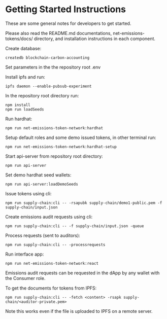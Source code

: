 # Getting Started Instructions

These are some general notes for developers to get started.  

Please also read the README.md documentations, net-emissions-tokens/docs/ directory, and installation instructions in each component.  

Create database:
```
createdb blockchain-carbon-accounting
```

Set parameters in the the repository root .env

Install ipfs and run:
```
ipfs daemon --enable-pubsub-experiment
```

In the repository root directory run:

```
npm install
npm run loadSeeds
```

Run hardhat:

```
npm run net-emissions-token-network:hardhat
```

Setup default roles and some demo issued tokens,
in other terminal run:
```
npm run net-emissions-token-network:hardhat-setup
```

Start api-server from repository root directory:
```
npm run api-server
```

Set demo hardhat seed wallets:
```
npm run api-server:loadDemoSeeds
```

Issue tokens using cli:
```
npm run supply-chain:cli -- -rsapubk supply-chain/demo1-public.pem -f supply-chain/input.json
```

Create emissions audit requests using cli:
```
npm run supply-chain:cli -- -f supply-chain/input.json -queue
```

Process requests (sent to auditors):
```
npm run supply-chain:cli -- -processrequests
```

Run interface app:
```
npm run net-emissions-token-network:react
```

Emissions audit requests can be requested in the dApp by any wallet with the Consumer role.


To get the documents for tokens from IPFS:
```
npm run supply-chain:cli -- -fetch <content> -rsapk supply-chain/<auditor-private.pem>
```

Note this works even if the file is uploaded to IPFS on a remote server.


